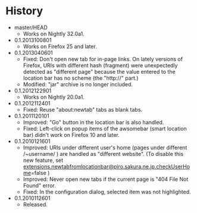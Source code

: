 # History

 - master/HEAD
   * Works on Nightly 32.0a1.
 - 0.1.2013100801
   * Works on Firefox 25 and later.
 - 0.1.2013040601
   * Fixed: Don't open new tab for in-page links. On lately versions of Firefox, URIs with different hash (fragment) were unexpectedly detected as "different page" because the value entered to the location bar has no scheme (the "http://" part.)
   * Modified: "jar" archive is no longer included.
 - 0.1.2012122901
   * Works on Nightly 20.0a1.
 - 0.1.2012112401
   * Fixed: Reuse "about:newtab" tabs as blank tabs.
 - 0.1.2011120101
   * Improved: "Go" button in the location bar is also handled.
   * Fixed: Left-click on popup items of the awsomebar (smart location bar) didn't work on Firefox 10 and later.
 - 0.1.2010121601
   * Improved: URIs under different user's home (pages under different /~username/ ) are handled as "different website". (To disable this new feature, set extensions.newtabfromlocationbar@piro.sakura.ne.jp.checkUserHome=false )
   * Improved: Never open new tabs if the current page is "404 File Not Found" error.
   * Fixed: In the configuration dialog, selected item was not highlighted.
 - 0.1.2010112601
   * Released.
